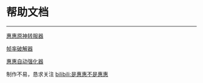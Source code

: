 帮助文档
====================================
------------------------------------
[惠惠原神转服器](data/说明文档/原神转服器.md)

[帧率破解器](data/说明文档/帧率破解器.md)

[惠惠自动强化器](data/说明文档/惠惠自动强化器.md)

制作不易，恳求关注 [bilibili:是惠惠不是惠惠](https://space.bilibili.com/400684381?spm_id_from=333.1007.0.0)